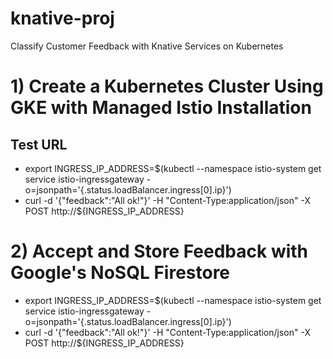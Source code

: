# knative-proj
Classify Customer Feedback with Knative Services on Kubernetes

# 1) Create a Kubernetes Cluster Using GKE with Managed Istio Installation
## Test URL
* export INGRESS_IP_ADDRESS=$(kubectl --namespace istio-system get service istio-ingressgateway -o=jsonpath='{.status.loadBalancer.ingress[0].ip}')
* curl -d '{"feedback":"All ok!"}' -H "Content-Type:application/json" -X POST http://${INGRESS_IP_ADDRESS}

# 2) Accept and Store Feedback with Google's NoSQL Firestore
* export INGRESS_IP_ADDRESS=$(kubectl --namespace istio-system get service istio-ingressgateway -o=jsonpath='{.status.loadBalancer.ingress[0].ip}')
* curl -d '{"feedback":"All ok!"}' -H "Content-Type:application/json" -X POST http://${INGRESS_IP_ADDRESS}
